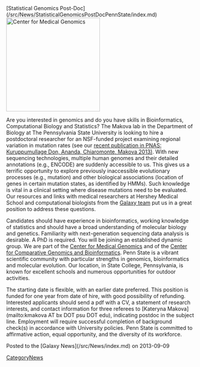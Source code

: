 <div class='newsItemHeader'>[Statistical Genomics Post-Doc](/src/News/StatisticalGenomicsPostDocPennState/index.md)</div>

<div class='right'><a href='http://www.huck.psu.edu/center/medical-genomics/'><img src="/src/Images/Logos/HuckLogo.png" alt="Center for Medical Genomics" width="250" /></a></div>

Are you interested in genomics and do you have skills in Bioinformatics, Computational Biology and Statistics? The Makova lab in the Department of Biology at The Pennsylvania State University is looking to hire a postdoctoral researcher for an NSF-funded project examining regional variation in mutation rates (see our [recent publication in PNAS: Kuruppumullage Don, Ananda, Chiaromonte, Makova 2013)](http://www.pnas.org//content/early/2013/08/16/1221792110.abstract). With new sequencing technologies, multiple human genomes and their detailed annotations (e.g., ENCODE) are suddenly accessible to us. This gives us a terrific opportunity to explore previously inaccessible evolutionary processes (e.g., mutation) and other biological associations (location of genes in certain mutation states, as identified by HMMs). Such knowledge is vital in a clinical setting where disease mutations need to be evaluated. Our resources and links with medical researchers at Hershey Medical School and computational biologists from the [Galaxy team](http://galaxyproject.org/) put us in a great position to address these questions. 

Candidates should have experience in bioinformatics, working knowledge of statistics and should have a broad understanding of molecular biology and genetics. Familiarity with next-generation sequencing data analysis is desirable. A PhD is required. 
You will be joining an established dynamic group. We are part of the [Center for Medical Genomics](http://www.huck.psu.edu/center/medical-genomics) and of the [Center for Comparative Genomics and Bioinformatics](http://www.bx.psu.edu/). Penn State is a vibrant scientific community with particular strengths in genomics, bioinformatics and molecular evolution. Our location, in State College, Pennsylvania, is known for excellent schools and numerous opportunities for outdoor activities. 

The starting date is flexible, with an earlier date preferred. This position is funded for one year from date of hire, with good possibility of refunding. Interested applicants should send a pdf with a CV, a statement of research interests, and contact information for three referees to [Kateryna Makova](mailto:kmakova AT bx DOT psu DOT edu), indicating postdoc in the subject line. Employment will require successful completion of background check(s) in accordance with University policies. Penn State is committed to affirmative action, equal opportunity, and the diversity of its workforce.

<div class='newsItemFooter'>Posted to the [Galaxy News](/src/News/index.md) on 2013-09-09</div>

[CategoryNews](/src/CategoryNews/index.md)
